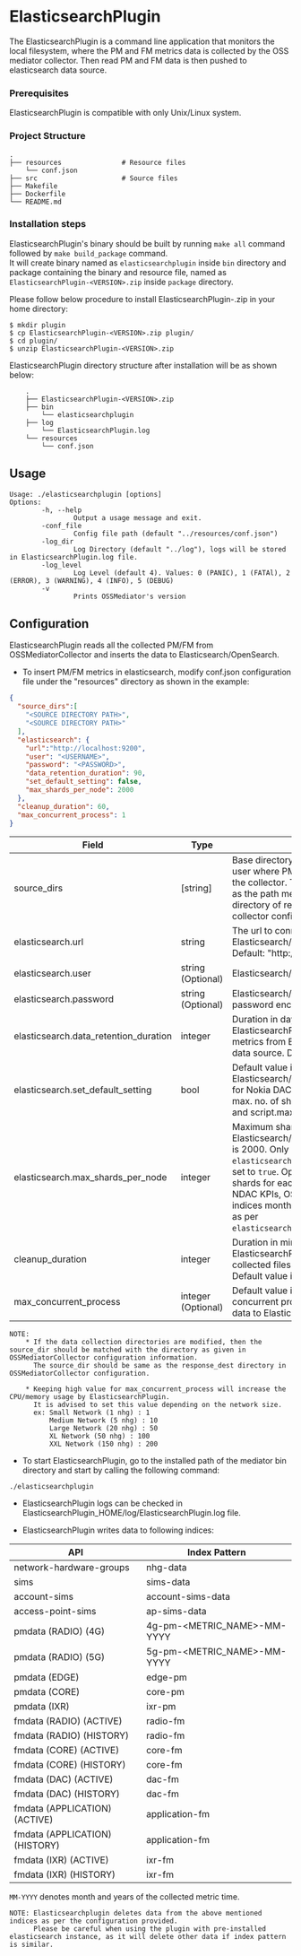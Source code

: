 # ElasticsearchPlugin

The ElasticsearchPlugin is a command line application that monitors the local filesystem, where the PM and FM metrics data is collected by the OSS mediator collector.
Then read PM and FM data is then pushed to elasticsearch data source.

### Prerequisites

ElasticsearchPlugin is compatible with only Unix/Linux system.

### Project Structure
    .  
    ├── resources               # Resource files  
        └── conf.json  
    ├── src                     # Source files  
    ├── Makefile  
    ├── Dockerfile  
    └── README.md  

### Installation steps

ElasticsearchPlugin's binary should be built by running `make all` command followed by `make build_package` command.  
It will create binary named as `elasticsearchplugin` inside `bin` directory and package containing the binary and resource file, named as `ElasticsearchPlugin-<VERSION>.zip` inside `package` directory.  

Please follow below procedure to install ElasticsearchPlugin-<VERSION>.zip in your home directory:

````
$ mkdir plugin
$ cp ElasticsearchPlugin-<VERSION>.zip plugin/
$ cd plugin/
$ unzip ElasticsearchPlugin-<VERSION>.zip
````

ElasticsearchPlugin directory structure after installation will be as shown below:

````
    .
    ├── ElasticsearchPlugin-<VERSION>.zip
    ├── bin
        └── elasticsearchplugin
    ├── log
        └── ElasticsearchPlugin.log
    └── resources
        └── conf.json
````

## Usage
```
Usage: ./elasticsearchplugin [options]
Options:
        -h, --help
                Output a usage message and exit.
        -conf_file
                Config file path (default "../resources/conf.json")
        -log_dir
                Log Directory (default "../log"), logs will be stored in ElasticsearchPlugin.log file.
        -log_level
                Log Level (default 4). Values: 0 (PANIC), 1 (FATAl), 2 (ERROR), 3 (WARNING), 4 (INFO), 5 (DEBUG)
        -v
                Prints OSSMediator's version
```

## Configuration

ElasticsearchPlugin reads all the collected PM/FM from OSSMediatorCollector and inserts the data to Elasticsearch/OpenSearch.

* To insert PM/FM metrics in elasticsearch, modify conf.json configuration file under the "resources" directory as shown in the example:

````json
{
  "source_dirs":[
    "<SOURCE DIRECTORY PATH>",
    "<SOURCE DIRECTORY PATH>"
  ],
  "elasticsearch": {
    "url":"http://localhost:9200",
    "user": "<USERNAME>",
    "password": "<PASSWORD>",
    "data_retention_duration": 90,
    "set_default_setting": false,
    "max_shards_per_node": 2000
  },
  "cleanup_duration": 60,
  "max_concurrent_process": 1
}
````

| Field                                 | Type               | Description                                                                                                                                                                                                                                                                                                                         |
|---------------------------------------|--------------------|-------------------------------------------------------------------------------------------------------------------------------------------------------------------------------------------------------------------------------------------------------------------------------------------------------------------------------------|
| source_dirs                           | [string]           | Base directory path of the respective user where PM/FM data is pushed by the collector. This path has to be same as the path mentioned in response_dest directory of respective user in mediator collector configuration.                                                                                                           |
| elasticsearch.url                     | string             | The url to connect to Elasticsearch/OpenSearch data source. Default: "http://localhost:9200".                                                                                                                                                                                                                                       |
| elasticsearch.user                    | string (Optional)  | Elasticsearch/OpenSearch user name.                                                                                                                                                                                                                                                                                                 |
| elasticsearch.password                | string (Optional)  | Elasticsearch/OpenSearch user's password encoded as base64 string.                                                                                                                                                                                                                                                                  |
| elasticsearch.data_retention_duration | integer            | Duration in days, for which ElasticsearchPlugin will cleanup the metrics from Elasticsearch/OpenSearch data source. Default value is 90 days.                                                                                                                                                                                       |
| elasticsearch.set_default_setting     | bool               | Default value is false. Enable setting Elasticsearch/OpenSearch configuration for Nokia DAC KPIs (index templates, max. no. of shards, search.max_buckets and script.max_compilations_rate).                                                                                                                                        |
| elasticsearch.max_shards_per_node     | integer            | Maximum shards in Elasticsearch/OpenSearch, default value is 2000. Only applicable if `elasticsearch.set_default_setting` is set to `true`. OpenSearch requires two shards for each indices created for NDAC KPIs, OSSMediator creates ~250 indices monthly. Keep the no. of shards as per `elasticsearch.data_retention_duration`. |
| cleanup_duration                      | integer            | Duration in minutes, after which ElasticsearchPlugin will cleanup the collected files on the local file system. Default value is 60m.                                                                                                                                                                                               |
| max_concurrent_process                | integer (Optional) | Default value is 1. Maximum no. of concurrent process for pushing PM/FM data to Elasticsearch/OpenSearch.                                                                                                                                                                                                                           |

````
NOTE: 
    * If the data collection directories are modified, then the source_dir should be matched with the directory as given in OSSMediatorCollector configuration information.
      The source_dir should be same as the response_dest directory in OSSMediatorCollector configuration.

    * Keeping high value for max_concurrent_process will increase the CPU/memory usage by ElasticsearchPlugin.
      It is advised to set this value depending on the network size.
      ex: Small Network (1 nhg) : 1
          Medium Network (5 nhg) : 10
          Large Network (20 nhg) : 50
          XL Network (50 nhg) : 100
          XXL Network (150 nhg) : 200
````

* To start ElasticsearchPlugin, go to the installed path of the mediator bin directory and start by calling the following command:

````
./elasticsearchplugin
````

* ElasticsearchPlugin logs can be checked in ElasticsearchPlugin_HOME/log/ElasticsearchPlugin.log file.


* ElasticsearchPlugin writes data to following indices:

| API                            | Index Pattern               |
|--------------------------------|-----------------------------|
| network-hardware-groups        | nhg-data                    |
| sims                           | sims-data                   |
| account-sims                   | account-sims-data           |
| access-point-sims              | ap-sims-data                |
| pmdata (RADIO) (4G)            | 4g-pm-<METRIC_NAME>-MM-YYYY |
| pmdata (RADIO) (5G)            | 5g-pm-<METRIC_NAME>-MM-YYYY |
| pmdata (EDGE)                  | edge-pm                     |
| pmdata (CORE)                  | core-pm                     |
| pmdata (IXR)                   | ixr-pm                      |
| fmdata (RADIO) (ACTIVE)        | radio-fm                    |
| fmdata (RADIO) (HISTORY)       | radio-fm                    |
| fmdata (CORE) (ACTIVE)         | core-fm                     |
| fmdata (CORE) (HISTORY)        | core-fm                     |
| fmdata (DAC) (ACTIVE)          | dac-fm                      |
| fmdata (DAC) (HISTORY)         | dac-fm                      |
| fmdata (APPLICATION) (ACTIVE)  | application-fm              |
| fmdata (APPLICATION) (HISTORY) | application-fm              |
| fmdata (IXR) (ACTIVE)          | ixr-fm                      |
| fmdata (IXR) (HISTORY)         | ixr-fm                      |

`MM-YYYY` denotes month and years of the collected metric time.

````
NOTE: Elasticsearchplugin deletes data from the above mentioned indices as per the configuration provided.  
      Please be careful when using the plugin with pre-installed elasticsearch instance, as it will delete other data if index pattern is similar.
````
